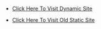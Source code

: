 - [Click Here To Visit Dynamic Site](https://debojitsantra.vercel.app)

- [Click Here To Visit Old Static Site](https://debojitsantra.github.io/debojitsantra2)
